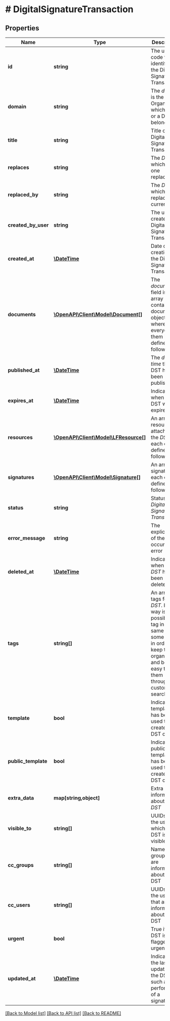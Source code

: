 # # DigitalSignatureTransaction

## Properties

Name | Type | Description | Notes
------------ | ------------- | ------------- | -------------
**id** | **string** | The uuid code that identifies the Digital Signature Transaction | [optional] [readonly] 
**domain** | **string** | The _domain_ is the Organization which a user or a DST belongs | [optional] 
**title** | **string** | Title of the Digital Signature Transaction | [optional] 
**replaces** | **string** | The _DST_ which this one replaces | [optional] [readonly] 
**replaced_by** | **string** | The _DST_ which has replaces the current one | [optional] [readonly] 
**created_by_user** | **string** | The user created the Digital Signature Transaction | [optional] [readonly] 
**created_at** | [**\DateTime**](\DateTime.md) | Date of creation of the Digital Signature Transaction | [optional] [readonly] 
**documents** | [**\OpenAPI\Client\Model\Document[]**](Document.md) | The _documents_ field is an array containing document objects, where everyone of them is defined as follows | [optional] 
**published_at** | [**\DateTime**](\DateTime.md) | The _date-time_ the DST has been published | [optional] [readonly] 
**expires_at** | [**\DateTime**](\DateTime.md) | Indicates when the DST will expire | [optional] [readonly] 
**resources** | [**\OpenAPI\Client\Model\LFResource[]**](LFResource.md) | An array of resources attached to the _DST_, each one defined as follows | [optional] 
**signatures** | [**\OpenAPI\Client\Model\Signature[]**](Signature.md) | An array of signatures, each one defined as follows | [optional] 
**status** | **string** | Status of the _Digital Signature Transaction_ | [optional] [readonly] 
**error_message** | **string** | The explication of the occurred error | [optional] 
**deleted_at** | [**\DateTime**](\DateTime.md) | Indicates when the _DST_ has been deleted | [optional] [readonly] 
**tags** | **string[]** | An array of tags for the _DST_. In such way is possible to tag in the same way some _DSTs_ in order to keep them organized and been easy to find them through the custom search | [optional] 
**template** | **bool** | Indicates if a template has been used to create the DST or not | [optional] 
**public_template** | **bool** | Indicates if a public template has been used to create the DST or not | [optional] 
**extra_data** | **map[string,object]** | Extra information about the _DST_ | [optional] 
**visible_to** | **string[]** | UUIDs of the users to which the DST is visible | [optional] 
**cc_groups** | **string[]** | Name of groups that are informed about the DST | [optional] 
**cc_users** | **string[]** | UUIDs of the users that are informed about the DST | [optional] 
**urgent** | **bool** | True if the DST is flagged as urgent | [optional] 
**updated_at** | [**\DateTime**](\DateTime.md) | Indicates the last update of the DST, such as the performing of a signature | [optional] [readonly] 

[[Back to Model list]](../../README.md#documentation-for-models) [[Back to API list]](../../README.md#documentation-for-api-endpoints) [[Back to README]](../../README.md)


